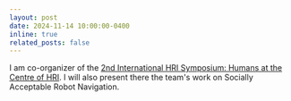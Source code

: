 ```yaml
---
layout: post
date: 2024-11-14 10:00:00-0400
inline: true
related_posts: false
---
```


I am co-organizer of the [2nd International HRI Symposium: Humans at the Centre of HRI](https://europe.naverlabs.com/research/2nd-hri-international-symposium/). I will also present there the team's work on Socially Acceptable Robot Navigation. 